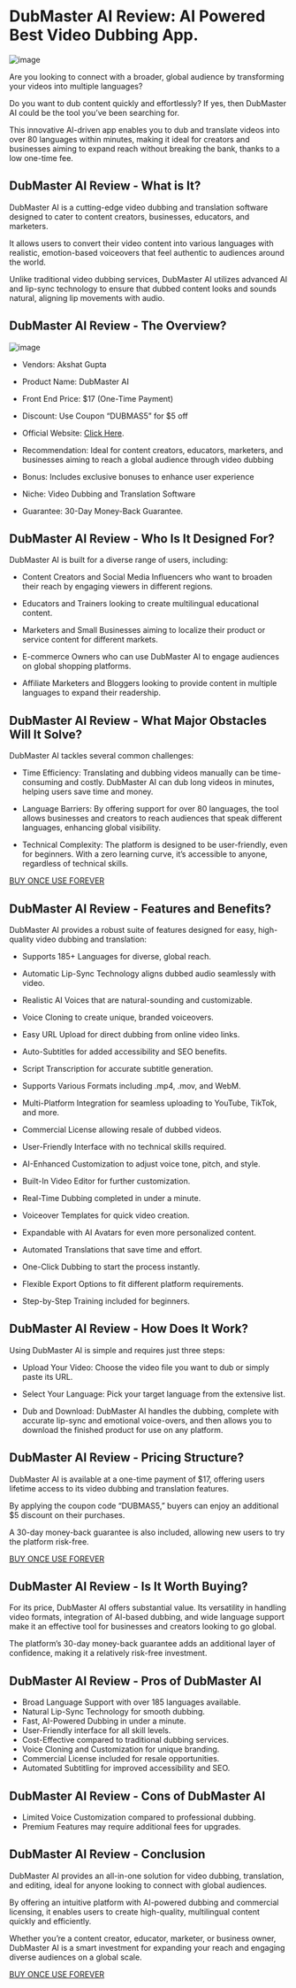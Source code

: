 # DubMaster AI Review: AI Powered Best Video Dubbing App.
![image](https://github.com/user-attachments/assets/e0d3d0aa-1d25-4496-ae9e-3e68437b7b18)

Are you looking to connect with a broader, global audience by transforming your videos into multiple languages?

Do you want to dub content quickly and effortlessly? If yes, then DubMaster AI could be the tool you’ve been searching for.

This innovative AI-driven app enables you to dub and translate videos into over 80 languages within minutes, making it ideal for creators and businesses aiming to expand reach without breaking the bank, thanks to a low one-time fee.

## DubMaster AI Review - What is It?
DubMaster AI is a cutting-edge video dubbing and translation software designed to cater to content creators, businesses, educators, and marketers.

It allows users to convert their video content into various languages with realistic, emotion-based voiceovers that feel authentic to audiences around the world.

Unlike traditional video dubbing services, DubMaster AI utilizes advanced AI and lip-sync technology to ensure that dubbed content looks and sounds natural, aligning lip movements with audio.

## DubMaster AI Review - The Overview?
![image](https://github.com/user-attachments/assets/03e3941c-c177-46ec-b154-c5d5e3aaee32)

* Vendors: Akshat Gupta

* Product Name: DubMaster AI

* Front End Price: $17 (One-Time Payment)

* Discount: Use Coupon “DUBMAS5” for $5 off

* Official Website: [Click Here](https://cutt.ly/aeJcI3PV).

* Recommendation: Ideal for content creators, educators, marketers, and businesses aiming to reach a global audience through video dubbing

* Bonus: Includes exclusive bonuses to enhance user experience

* Niche: Video Dubbing and Translation Software

* Guarantee: 30-Day Money-Back Guarantee.



## DubMaster AI Review - Who Is It Designed For?
DubMaster AI is built for a diverse range of users, including:

* Content Creators and Social Media Influencers who want to broaden their reach by engaging viewers in different regions.

* Educators and Trainers looking to create multilingual educational content.

* Marketers and Small Businesses aiming to localize their product or service content for different markets.

* E-commerce Owners who can use DubMaster AI to engage audiences on global shopping platforms.

* Affiliate Marketers and Bloggers looking to provide content in multiple languages to expand their readership.





## DubMaster AI Review - What Major Obstacles Will It Solve?
DubMaster AI tackles several common challenges:

* Time Efficiency: Translating and dubbing videos manually can be time-consuming and costly. DubMaster AI can dub long videos in minutes, helping users save time and money.

* Language Barriers: By offering support for over 80 languages, the tool allows businesses and creators to reach audiences that speak different languages, enhancing global visibility.

* Technical Complexity: The platform is designed to be user-friendly, even for beginners. With a zero learning curve, it’s accessible to anyone, regardless of technical skills.

[BUY ONCE USE FOREVER](https://cutt.ly/aeJcI3PV)


## DubMaster AI Review - Features and Benefits?
DubMaster AI provides a robust suite of features designed for easy, high-quality video dubbing and translation:

* Supports 185+ Languages for diverse, global reach.

* Automatic Lip-Sync Technology aligns dubbed audio seamlessly with video.

* Realistic AI Voices that are natural-sounding and customizable.

* Voice Cloning to create unique, branded voiceovers.

* Easy URL Upload for direct dubbing from online video links.

* Auto-Subtitles for added accessibility and SEO benefits.

* Script Transcription for accurate subtitle generation.

* Supports Various Formats including .mp4, .mov, and WebM.

* Multi-Platform Integration for seamless uploading to YouTube, TikTok, and more.

* Commercial License allowing resale of dubbed videos.

* User-Friendly Interface with no technical skills required.

* AI-Enhanced Customization to adjust voice tone, pitch, and style.

* Built-In Video Editor for further customization.

* Real-Time Dubbing completed in under a minute.

* Voiceover Templates for quick video creation.

* Expandable with AI Avatars for even more personalized content.

* Automated Translations that save time and effort.

* One-Click Dubbing to start the process instantly.

* Flexible Export Options to fit different platform requirements.

* Step-by-Step Training included for beginners.

## DubMaster AI Review - How Does It Work?
Using DubMaster AI is simple and requires just three steps:

* Upload Your Video: Choose the video file you want to dub or simply paste its URL.

* Select Your Language: Pick your target language from the extensive list.

* Dub and Download: DubMaster AI handles the dubbing, complete with accurate lip-sync and emotional voice-overs, and then allows you to download the finished product for use on any platform.

## DubMaster AI Review - Pricing Structure?

DubMaster AI is available at a one-time payment of $17, offering users lifetime access to its video dubbing and translation features.

By applying the coupon code “DUBMAS5,” buyers can enjoy an additional $5 discount on their purchases.

A 30-day money-back guarantee is also included, allowing new users to try the platform risk-free.

[BUY ONCE USE FOREVER](https://cutt.ly/aeJcI3PV)

## DubMaster AI Review - Is It Worth Buying?
For its price, DubMaster AI offers substantial value. Its versatility in handling video formats, integration of AI-based dubbing, and wide language support make it an effective tool for businesses and creators looking to go global.

The platform’s 30-day money-back guarantee adds an additional layer of confidence, making it a relatively risk-free investment.

## DubMaster AI Review - Pros of DubMaster AI
* Broad Language Support with over 185 languages available.
* Natural Lip-Sync Technology for smooth dubbing.
* Fast, AI-Powered Dubbing in under a minute.
* User-Friendly interface for all skill levels.
* Cost-Effective compared to traditional dubbing services.
* Voice Cloning and Customization for unique branding.
* Commercial License included for resale opportunities.
* Automated Subtitling for improved accessibility and SEO.
## DubMaster AI Review - Cons of DubMaster AI
* Limited Voice Customization compared to professional dubbing.
* Premium Features may require additional fees for upgrades.

## DubMaster AI Review - Conclusion
DubMaster AI provides an all-in-one solution for video dubbing, translation, and editing, ideal for anyone looking to connect with global audiences.

By offering an intuitive platform with AI-powered dubbing and commercial licensing, it enables users to create high-quality, multilingual content quickly and efficiently.

Whether you’re a content creator, educator, marketer, or business owner, DubMaster AI is a smart investment for expanding your reach and engaging diverse audiences on a global scale.

[BUY ONCE USE FOREVER](https://cutt.ly/aeJcI3PV)


